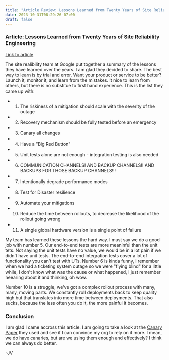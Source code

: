```yaml
---
title: "Article Review: Lessons Learned from Twenty Years of Site Reliability Engineering"
date: 2023-10-31T08:29:26-07:00
draft: false
---
```


### Article: Lessons Learned from Twenty Years of Site Reliability Engineering

[Link to article](https://sre.google/resources/practices-and-processes/twenty-years-of-sre-lessons-learned/)

The site realibility team at Google put together a summary of the lessons they have learned over the years. I am glad they decided to share. The best way to learn is by trial and error. Want your product or service to be better? Launch it, monitor it, and learn from the mistakes. It nice to learn from others, but there is no substitue to first hand experience.  This is the list they came up with:

- 1. The riskiness of a mitigation should scale with the severity of the outage
- 2. Recovery mechanism should be fully tested before an emergency
- 3. Canary all changes
- 4. Have a "Big Red Button"
- 5. Unit tests alone are not enough - integration testing is also needed
- 6. COMMUNICATION CHANNELS! AND BACKUP CHANNELS!! AND BACKUPS FOR THOSE BACKUP CHANNELS!!!
- 7. Intentionally degrade performance modes
- 8. Test for Disaster resilience
- 9. Automate your mitigations
- 10. Reduce the time between rollouts, to decrease the likelihood of the rollout going wrong
- 11. A single global hardware version is a single point of failure

My team has learned these lessons the hard way. I must say we do a good job with number 5. Our end-to-end tests are more meaninful than the unit tets. Not saying the unit tests have no value, we would be in a lot pain if we didn't have unit tests. The end-to-end integration tests cover a lot of functionality you can't test with UTs. Number 6 is kinda funny, I remember when we had a ticketing system outage so we were "flying blind" for a little while, I don't know what was the cause or what happened, I just remember heearing about it and thinking, oh wow. 

Number 10 is a struggle, we've got a complex rollout process with many, many, moving parts. We constantly roll deployments back to keep quality high but that translates into more time between deployments. That also sucks, because the less often you do it, the more painful it becomes. 

### Conclusion

I am glad I came accross this article. I am going to take a look at the [Canary Paper](https://storage.googleapis.com/pub-tools-public-publication-data/pdf/24017e52c907294589604a29a86f158828eda078.pdf) they used and see if I can convince my org to rely on it more. I mean, we do have canaries, but are we using them enough and effectively? I think we can always do better. 

-JV

